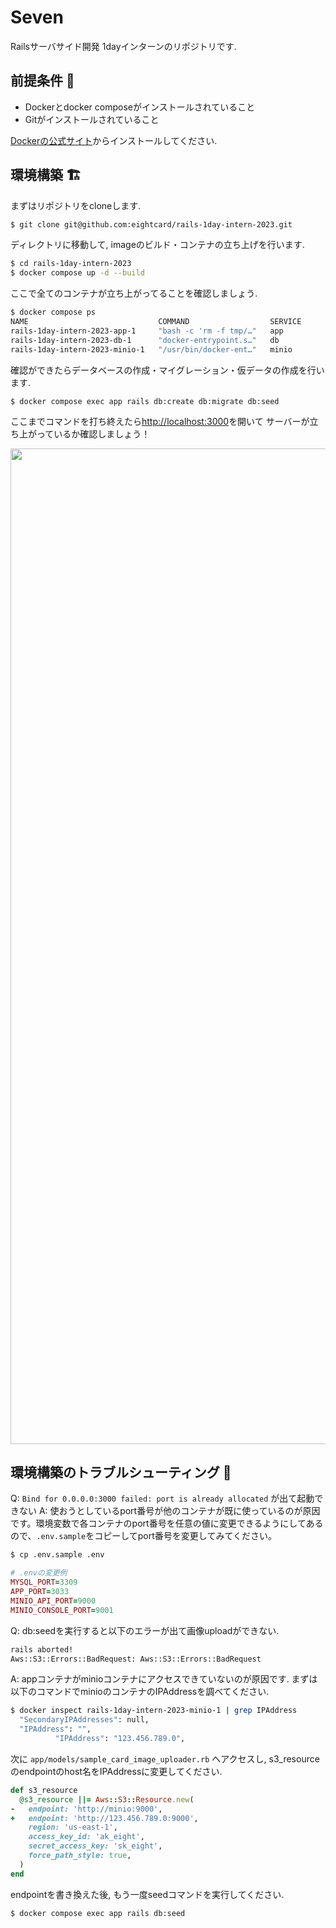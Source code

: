 # Seven

Railsサーバサイド開発 1dayインターンのリポジトリです.

## 前提条件 📝

- Dockerとdocker composeがインストールされていること
- Gitがインストールされていること


[Dockerの公式サイト](https://docs.docker.com/get-docker/)からインストールしてください.



## 環境構築 🏗
まずはリポジトリをcloneします.

```zsh
$ git clone git@github.com:eightcard/rails-1day-intern-2023.git
```

ディレクトリに移動して, imageのビルド・コンテナの立ち上げを行います.

```zsh
$ cd rails-1day-intern-2023
$ docker compose up -d --build
```

ここで全てのコンテナが立ち上がってることを確認しましょう.
```zsh
$ docker compose ps
NAME                             COMMAND                  SERVICE             STATUS              PORTS
rails-1day-intern-2023-app-1     "bash -c 'rm -f tmp/…"   app                 running             0.0.0.0:3000->3000/tcp
rails-1day-intern-2023-db-1      "docker-entrypoint.s…"   db                  running             0.0.0.0:3306->3306/tcp
rails-1day-intern-2023-minio-1   "/usr/bin/docker-ent…"   minio               running             0.0.0.0:9000-9001->9000-9001/tcp
```


確認ができたらデータベースの作成・マイグレーション・仮データの作成を行います.
```
$ docker compose exec app rails db:create db:migrate db:seed
```

ここまでコマンドを打ち終えたら[http://localhost:3000](http://localhost:3000)を開いて
サーバーが立ち上がっているか確認しましょう！

<img width="1593" src="https://user-images.githubusercontent.com/34616575/132801612-91c831b2-7305-4287-8063-9f05d20f213b.png">

## 環境構築のトラブルシューティング 🤔
Q: `Bind for 0.0.0.0:3000 failed: port is already allocated` が出て起動できない
A: 使おうとしているport番号が他のコンテナが既に使っているのが原因です。環境変数で各コンテナのport番号を任意の値に変更できるようにしてあるので、`.env.sample`をコピーしてport番号を変更してみてください。
```bash
$ cp .env.sample .env
```
```ruby
# .envの変更例
MYSQL_PORT=3309
APP_PORT=3033
MINIO_API_PORT=9000
MINIO_CONSOLE_PORT=9001
```

Q: db:seedを実行すると以下のエラーが出て画像uploadができない.
```bash
rails aborted!
Aws::S3::Errors::BadRequest: Aws::S3::Errors::BadRequest
```

A: appコンテナがminioコンテナにアクセスできていないのが原因です. まずは以下のコマンドでminioのコンテナのIPAddressを調べてください.
```bash
$ docker inspect rails-1day-intern-2023-minio-1 | grep IPAddress
  "SecondaryIPAddresses": null,
  "IPAddress": "",
          "IPAddress": "123.456.789.0",
```
次に `app/models/sample_card_image_uploader.rb` へアクセスし, s3_resourceのendpointのhost名をIPAddressに変更してください.

```ruby
def s3_resource
  @s3_resource ||= Aws::S3::Resource.new(
-   endpoint: 'http://minio:9000',
+   endpoint: 'http://123.456.789.0:9000',
    region: 'us-east-1',
    access_key_id: 'ak_eight',
    secret_access_key: 'sk_eight',
    force_path_style: true,
  )
end
```
endpointを書き換えた後, もう一度seedコマンドを実行してください.
```bash
$ docker compose exec app rails db:seed
```
